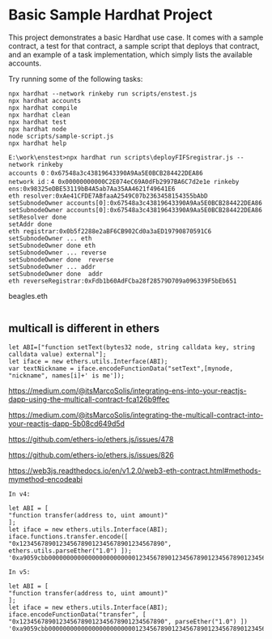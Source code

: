 # Basic Sample Hardhat Project

This project demonstrates a basic Hardhat use case. It comes with a sample contract, a test for that contract, a sample script that deploys that contract, and an example of a task implementation, which simply lists the available accounts.

Try running some of the following tasks:

```shell
npx hardhat --network rinkeby run scripts/enstest.js
npx hardhat accounts
npx hardhat compile
npx hardhat clean
npx hardhat test
npx hardhat node
node scripts/sample-script.js
npx hardhat help
```
```
E:\work\enstest>npx hardhat run scripts\deployFIFSregistrar.js --network rinkeby
accounts 0：0x67548a3c43819643390A9Aa5E0BCB284422DEA86
network id：4 0x00000000000C2E074eC69A0dFb2997BA6C7d2e1e rinkeby
ens:0x98325eDBE53119bB4A5ab7Aa35AA4621f49641E6
eth resolver:0xAe41CFDE7ABfaaA2549C07b2363458154355bAbD
setSubnodeOwner accounts[0]:0x67548a3c43819643390A9Aa5E0BCB284422DEA86
setSubnodeOwner accounts[0]:0x67548a3c43819643390A9Aa5E0BCB284422DEA86
setResolver done
setAddr done
eth registrar:0x0b5f2288e2aBF6CB902Cd0a3aED19790870591C6
setSubnodeOwner ... eth
setSubnodeOwner done eth
setSubnodeOwner ... reverse
setSubnodeOwner done  reverse
setSubnodeOwner ... addr
setSubnodeOwner done  addr
eth reverseRegistrar:0xFdb1b60AdFCba28f28579D709a096339F5bEb651

```
beagles.eth
```
```

## multicall is different in ethers
```
let ABI=["function setText(bytes32 node, string calldata key, string calldata value) external"];
let iface = new ethers.utils.Interface(ABI);
var textNickname = iface.encodeFunctionData("setText",[mynode, "nickname", names[i]+' is me']);
```
https://medium.com/@itsMarcoSolis/integrating-ens-into-your-reactjs-dapp-using-the-multicall-contract-fca126b9ffec

https://medium.com/@itsMarcoSolis/integrating-the-multicall-contract-into-your-reactjs-dapp-5b08cd649d5d

https://github.com/ethers-io/ethers.js/issues/478

https://github.com/ethers-io/ethers.js/issues/826

https://web3js.readthedocs.io/en/v1.2.0/web3-eth-contract.html#methods-mymethod-encodeabi

```
In v4:

let ABI = [
"function transfer(address to, uint amount)"
];
let iface = new ethers.utils.Interface(ABI);
iface.functions.transfer.encode([ "0x1234567890123456789012345678901234567890", ethers.utils.parseEther("1.0") ]);
'0xa9059cbb00000000000000000000000012345678901234567890123456789012345678900000000000000000000000000000000000000000000000000de0b6b3a7640000'

In v5:

let ABI = [
"function transfer(address to, uint amount)"
];
let iface = new ethers.utils.Interface(ABI);
iface.encodeFunctionData("transfer", [ "0x1234567890123456789012345678901234567890", parseEther("1.0") ])
'0xa9059cbb00000000000000000000000012345678901234567890123456789012345678900000000000000000000000000000000000000000000000000de0b6b3a7640000'
```